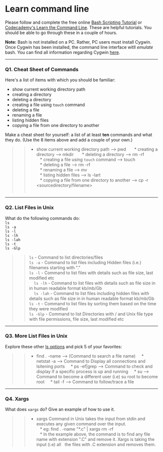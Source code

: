 # Learn command line

Please follow and complete the free online [Bash Scripting Tutorial](https://ryanstutorials.net/bash-scripting-tutorial/) or [Codecademy's Learn the Command Line](https://www.codecademy.com/learn/learn-the-command-line). These are helpful tutorials. You should be able to go through these in a couple of hours.

**Note:** Bash is not installed on a PC. Rather, PC users must install Cygwin. Once Cygwin has been installed, the command line interface witll _emulate_ bash. You can find all information regarding Cygwin [here](https://www.cygwin.com/).

---

### Q1.  Cheat Sheet of Commands  

Here's a list of items with which you should be familiar:  
* show current working directory path
* creating a directory
* deleting a directory
* creating a file using `touch` command
* deleting a file
* renaming a file
* listing hidden files
* copying a file from one directory to another

Make a cheat sheet for yourself: a list of at least **ten** commands and what they do.  (Use the 8 items above and add a couple of your own.)  

> > * show current working directory path --> pwd     
    * creating a directory --> mkdir <name of the dir>      
    * deleting a directory --> rm -rf <name of the dir>  
    * creating a file using `touch` command --> touch <name of the file>  
    * deleting a file --> rm -rf <name of the file>  
    * renaming a file --> mv <originalNameFile> <NewFileName>  
    * listing hidden files --> ls -lart  
    * copying a file from one directory to another --> cp -r <sourcedirectory/filename> <destinationdirectory>  
     
---

### Q2.  List Files in Unix   

What do the following commands do:  
`ls`  
`ls -a`  
`ls -l`  
`ls -lh`  
`ls -lah`  
`ls -t`  
`ls -Glp`  

> >  `ls` - Command to list directories/files  
     `ls -a` - Command to list files including Hidden files (i.e.) filenames starting with "."  
     `ls -l` - Command to list files with details such as file size, last modified etc  
     `ls -lh` - Command to list files with details such as file size in in human readable format kb/mb/Gb  
     `ls -lah` - Command to list files including hidden files with details such as file size in in human readable format kb/mb/Gb  
     `ls -t`  - Command to list files by sorting them based on the time they were modified  
     `ls -Glp` - Command to list Directories with / and Unix file type with file permissions, file size, last modified etc    

---

### Q3.  More List Files in Unix  

Explore these other [ls options](http://www.techonthenet.com/unix/basic/ls.php) and pick 5 of your favorites:

> > * find . -name <filename> --> (Command to search a file name)    
    * netstat -a  --> Command to Display all connections and lsitening ports  
    * ps -ef|grep <processname> --> Command to check and display if a specific process is up and running  
    * su --> Command to become a different user (i.e) su root to become root  
    * tail -f <filename> --> Command to follow/trace a file  
    
    

---

### Q4.  Xargs   

What does `xargs` do? Give an example of how to use it.

> > * xargs Command in Unix takes the input from stdin and executes any given command over the input.  
    * eg: find . -name "*.c" | xargs rm -rf  
    * In the example above, the command is to find any file name with extension ".C" and remove it. Xargs is taking the input (i.e) all       the files with .C extension and removes them.   


 

